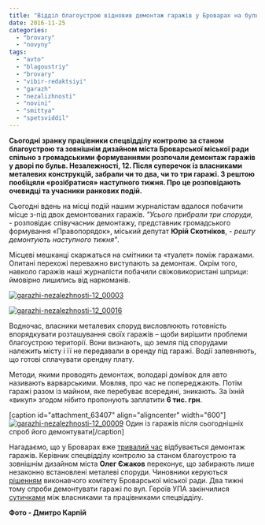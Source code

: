 ```yaml
---
title: "Відділ благоустрою відновив демонтаж гаражів у Броварах на бульв. Незалежності – ФОТО"
date: 2016-11-25
categories: 
  - "brovary"
  - "novyny"
tags: 
  - "avto"
  - "blagoustriy"
  - "brovary"
  - "vibir-redaktsiyi"
  - "garazh"
  - "nezalizhnosti"
  - "novini"
  - "smittya"
  - "spetsviddil"
---
```


**Сьогодні зранку працівники спецвідділу контролю за станом благоустрою та зовнішнім дизайном міста Броварської міської ради спільно з громадськими формуваннями розпочали демонтаж гаражів у дворі по бульв. Незалежності, 12. Після суперечок із власниками металевих конструкцій, забрали чи то два, чи то три гаражі. З рештою пообіцяли «розібратися» наступного тижня. Про це розповідають очевидці та учасники ранкових подій.**

Сьогодні вдень на місці подій нашим журналістам вдалося побачити місце з-під двох демонтованих гаражів. _"Усього прибрали три споруди,_ - розповідає співучасник демонтажу, представник громадського формування «Правопорядок», міський депутат **Юрій Скотніков**, - _решту демонтують наступного тижня"_.

Місцеві мешканці скаржаться на смітники та «туалет» поміж гаражами. Опитані перехожі переважно виступають за демонтаж. Окрім того, навколо гаражів наші журналісти побачили свіжовикористані шприци: ймовірно лишились від наркоманів.

[![garazhi-nezalezhnosti-12_00003](https://mpz.brovary.org/wp-content/uploads/2016/11/Garazhi-Nezalezhnosti-12_00003.jpg)](https://mpz.brovary.org/wp-content/uploads/2016/11/Garazhi-Nezalezhnosti-12_00003.jpg)

[![garazhi-nezalezhnosti-12_00016](https://mpz.brovary.org/wp-content/uploads/2016/11/Garazhi-Nezalezhnosti-12_00016.jpg)](https://mpz.brovary.org/wp-content/uploads/2016/11/Garazhi-Nezalezhnosti-12_00016.jpg)

Водночас, власники металевих споруд висловлюють готовність впорядкувати розташування своїх гаражів – щоби вирішити проблеми благоустрою території. Вони визнають, що земля під спорудами належить місту і її не передавали в оренду під гаражі. Водії запевняють, що готові сплачувати орендну плату.

Методи, якими проводять демонтаж, володарі домівок для авто називають варварськими. Мовляв, про час не попереджають. Потім гаражі разом із майном, яке перебуває всередині, зникають. За їхній «викуп» згодом нібито пропонують заплатити **6 тис. грн**.

\[caption id="attachment\_63407" align="aligncenter" width="600"\][![garazhi-nezalezhnosti-12_00009](https://mpz.brovary.org/wp-content/uploads/2016/11/Garazhi-Nezalezhnosti-12_00009.jpg)](https://mpz.brovary.org/wp-content/uploads/2016/11/Garazhi-Nezalezhnosti-12_00009.jpg) Один із гаражів після сьогоднішніх спроб його демонтувати\[/caption\]

Нагадаємо, що у Броварах вже [тривалий час](https://mpz.brovary.org/sogodni-na-korolenka-demontuvaly-nezakonni-garazhi-foto-video/) відбувається демонтаж гаражів. Керівник спецвідділу контролю за станом благоустрою та зовнішнім дизайном міста **Олег Єжаков** переконує, що забирають лише незаконно встановлені металеві споруди. Чиновники керуються [рішенням](http://brovary-rada.gov.ua/documents/11940.html) виконавчого комітету Броварської міської ради. Два тижні тому спроби демонтувати гаражі по вул. Героїв УПА закінчилися [сутичками](https://mpz.brovary.org/pratsivnyky-blagoustroyu-bmr-ta-brovarchany-pobylysya-cherez-demontazh-garazhiv/) між власниками та працівниками спецвідділу.

**Фото - Дмитро Карпій**
